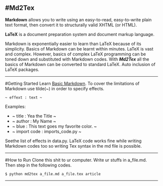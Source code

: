 #**Md2Tex**
----------

**Markdown** allows you to write using an easy-to-read, easy-to-write plain text format, then convert it to structurally valid XHTML (or HTML).

**LaTeX** is a document preparation system and document markup language.

Markdown is exponentially easier to learn than LaTeX because of its simplicity. Basics of Markdown can be learnt within minutes. LaTeX is vast and complex. However, basics of complex LaTeX programming can be toned down and substituted with Markdown codes. With ***Md2Tex*** all the basics of Markdown can be converted to standard LaTeX. Auto inclusion of LaTeX packages.

---
#Getting Started
Learn [Basic Markdown](http://daringfireball.net/projects/markdown/syntax#link). To cover the limitations of Markdown use tilde(~) in order to specify effects.

    ~ effext : text ~

Examples:

* ~ title : Yea the Title ~
* ~ author : My Name ~
* ~ blue : This text goes my favorite color. ~
* ~ import code : imports_code.py ~


Seethe list of effects in data.py. LaTeX code works fine while writing Markdown codes too so writing Tex syntax in the md file is possible.

----

#How to Run
Clone this shit to ur computer. Write ur stuffs in a_file.md. Then step in the following codes.

    $ python md2tex a_file.md a_file.tex article

------
